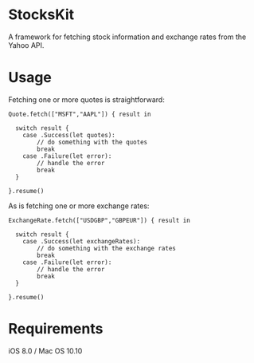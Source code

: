 # StocksKit

A framework for fetching stock information and exchange rates from the Yahoo API.

# Usage

Fetching one or more quotes is straightforward:

```
Quote.fetch(["MSFT","AAPL"]) { result in

  switch result {
    case .Success(let quotes):
        // do something with the quotes
        break
    case .Failure(let error):
        // handle the error
        break
  }

}.resume()

```

As is fetching one or more exchange rates:

```
ExchangeRate.fetch(["USDGBP","GBPEUR"]) { result in

  switch result {
    case .Success(let exchangeRates):
        // do something with the exchange rates
        break
    case .Failure(let error):
        // handle the error
        break
  }

}.resume()

```

# Requirements

iOS 8.0 / Mac OS 10.10
